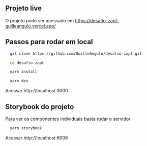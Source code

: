 ## Projeto live

O projeto pode ser acessado em https://desafio-zapt-guilleangulo.vercel.app/

## Passos para rodar em local

```bash
  git clone https://github.com/GuilleAngulo/desafio-zapt.git

  cd desafio-zapt

  yarn install

  yarn dev
```

Acessar http://localhost:3000

## Storybook do projeto

Para ver os componentes individuais basta rodar o servidor

```bash
  yarn storybook
```

Acessar http://localhost:6006
